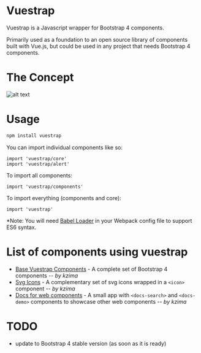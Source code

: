 Vuestrap
=========

Vuestrap is a Javascript wrapper for Bootstrap 4 components.

Primarily used as a foundation to an open source library of components built with Vue.js, but could be used in any project that needs Bootstrap 4 components.

The Concept
=========

![alt text](web-components-concept.png "Web components")

Usage
=========

```js
npm install vuestrap
```

You can import individual components like so:

```
import 'vuestrap/core'
import 'vuestrap/alert'
```

To import all components:

```
import 'vuestrap/components'
```

To import everything (components and core):

```
import 'vuestrap'
```

*Note: You will need <a href="https://github.com/babel/babel-loader">Babel Loader</a> in your Webpack config file to support ES6 syntax.


List of components using vuestrap
=========
- [Base Vuestrap Components](http://kzima.github.io/vuestrap-base-components/#/alert) - A complete set of Bootstrap 4 components -- *by kzima*
- [Svg Icons](http://kzima.github.io/vuestrap-icons/#/icons) - A complementary set of svg icons wrapped in a `<icon>` component -- *by kzima*
- [Docs for web components](http://kzima.github.io/vuestrap-docs/#/demo) - A small app with `<docs-search>` and `<docs-demo>` components to showcase other web components -- *by kzima*

TODO
=========
- update to Bootstrap 4 stable version (as soon as it is ready)
